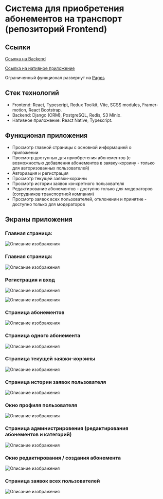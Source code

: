 # Система для приобретения абонементов на транспорт (репозиторий Frontend)

## Ссылки

[Ссылка на Backend]

[Ссылка на нативное приложение]

Ограниченный функционал развернут на [Pages]

## Стек технологий

- Frontend: React, Typescript, Redux Toolkit, Vite, SCSS modules, Framer-motion, React Bootstrap.
- Backend: Django (ORM), PostgreSQL, Redis, S3 Minio.
- Нативное приложение: React Native, Typescript.

## Функционал приложения

- Просмотр главной страницы с основной информацией о приложении
- Просмотр доступных для приобретения абонементов (с возможностью добавления абонементов в заявку-корзину - только для авторизованных пользователей)
- Авториация и регистрация
- Просмотр текущей заявки-корзины
- Просмотр истории заявок конкретного пользователя
- Редактирование абонементов - доступно только для модераторов (сотрудников транспортной компании)
- Просмотр заявок всех пользователей, отклонении и принятие - доступно только для модераторов

## Экраны приложения

### Главная страница:

![Описание изображения](src/markdownImages/page1.png)

### Главная страница:

![Описание изображения](src/markdownImages/page1.png)

### Регистрация и вход

![Описание изображения](src/markdownImages/page2.png)

![Описание изображения](src/markdownImages/page3.png)

### Страница абонементов

![Описание изображения](src/markdownImages/page4.png)

### Страница одного абонемента

![Описание изображения](src/markdownImages/page5.png)

### Страница текущей заявки-корзины

![Описание изображения](src/markdownImages/page6.png)

### Страница истории заявок пользователя

![Описание изображения](src/markdownImages/page7.png)

### Окно профиля пользователя

![Описание изображения](src/markdownImages/window1.png)

### Страница администрировения (редактирования абонементов и категорий)

![Описание изображения](src/markdownImages/page8.png)

### Окно редактирования / создания абонемента

![Описание изображения](src/markdownImages/window2.png)

### Страница заявок всех пользователей

![Описание изображения](src/markdownImages/page9.png)

[Ссылка на Backend]: https://github.com/AshurovG/transport_subscriptions_back
[Ссылка на нативное приложение]: https://github.com/AshurovG/transport-subscriptions-native/tree/feature
[Pages]: https://ashurovg.github.io/transport_subscriptions_front/
